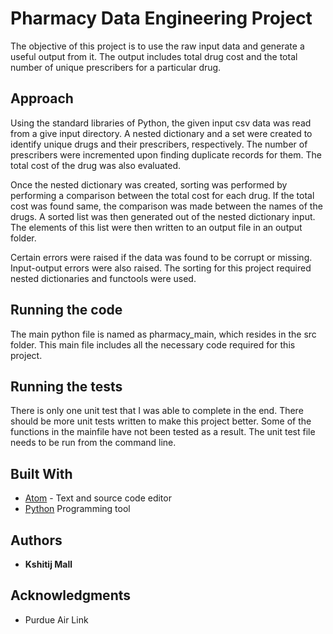 # Pharmacy Data Engineering Project

The objective of this project is to use the raw input data and generate a useful output from it. The output includes total drug cost and the total number of unique prescribers for a particular drug.

## Approach

Using the standard libraries of Python, the given input csv data was read from a give input directory. A nested dictionary and a set were created to identify unique drugs and their prescribers, respectively. The number of prescribers were incremented upon finding duplicate records for them. The total cost of the drug was also evaluated.

Once the nested dictionary was created, sorting was performed by performing a comparison between the total cost for each drug. If the total cost was found same, the comparison was made between the names of the drugs. A sorted list was then generated out of the nested dictionary input. The elements of this list were then written to an output file in an output folder.

Certain errors were raised if the data was found to be corrupt or missing. Input-output errors were also raised. The sorting for this project required nested dictionaries and functools were used.

## Running the code

The main python file is named as pharmacy_main, which resides in the src folder. This main file includes all the necessary code required for this project.

## Running the tests

There is only one unit test that I was able to complete in the end. There should be more unit tests written to make this project better. Some of the functions in the mainfile have not been tested as a result. The unit test file needs to be run from the command line.

## Built With

* [Atom](https://atom.io/) - Text and source code editor
* [Python](https://www.python.org/) Programming tool

## Authors

* **Kshitij Mall**

## Acknowledgments

* Purdue Air Link
